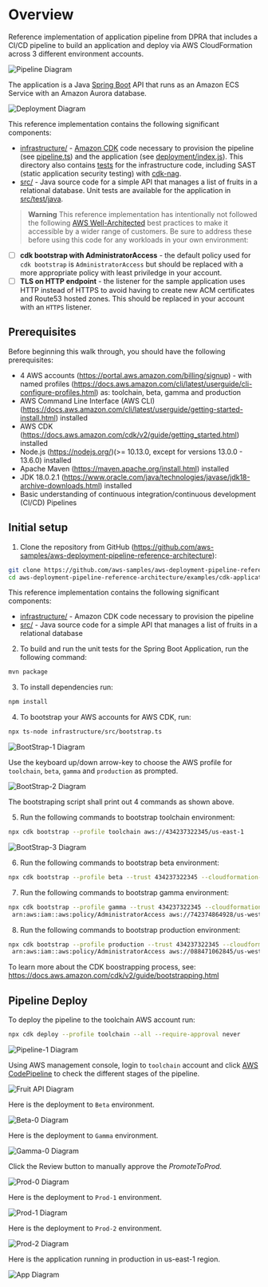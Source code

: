 # Overview

Reference implementation of application pipeline from DPRA that includes a CI/CD pipeline to build an application and deploy via AWS CloudFormation across 3 different environment accounts.

![Pipeline Diagram](docs/pipeline.png)

The application is a Java [Spring Boot](https://spring.io/projects/spring-boot) API that runs as an Amazon ECS Service with an Amazon Aurora database.

![Deployment Diagram](docs/deployment.png)

This reference implementation contains the following significant components:

* [infrastructure/](infrastructure) - [Amazon CDK](https://aws.amazon.com/cdk/) code necessary to provision the pipeline (see [pipeline.ts](infrastructure/src/pipeline.ts)) and the application (see [deployment/index.js](infrastructure/src/deployment/index.ts)). This directory also contains [tests](infrastructure/test/) for the infrastructure code, including SAST (static application security testing) with [cdk-nag](https://github.com/cdklabs/cdk-nag).
* [src/](src) - Java source code for a simple API that manages a list of fruits in a relational database. Unit tests are available for the application in [src/test/java](src/test/java).

> **Warning**
> This reference implementation has intentionally not followed the following [AWS Well-Architected](https://aws.amazon.com/architecture/well-architected/) best practices to make it accessible by a wider range of customers. Be sure to address these before using this code for any workloads in your own environment:

* [ ] **cdk bootstrap with AdministratorAccess** - the default policy used for `cdk bootstrap` is `AdministratorAccess` but should be replaced with a more appropriate policy with least priviledge in your account.
* [ ] **TLS on HTTP endpoint** - the listener for the sample application uses HTTP instead of HTTPS to avoid having to create new ACM certificates and Route53 hosted zones. This should be replaced in your account with an `HTTPS` listener.

## Prerequisites

Before beginning this walk through, you should have the following prerequisites:

* 4 AWS accounts (https://portal.aws.amazon.com/billing/signup) - with named profiles (https://docs.aws.amazon.com/cli/latest/userguide/cli-configure-profiles.html) as: toolchain, beta, gamma and production
* AWS Command Line Interface (AWS CLI) (https://docs.aws.amazon.com/cli/latest/userguide/getting-started-install.html) installed
* AWS CDK (https://docs.aws.amazon.com/cdk/v2/guide/getting_started.html) installed
* Node.js (https://nodejs.org/)(>= 10.13.0, except for versions 13.0.0 - 13.6.0) installed
*  Apache Maven (https://maven.apache.org/install.html) installed
* JDK 18.0.2.1 (https://www.oracle.com/java/technologies/javase/jdk18-archive-downloads.html) installed
* Basic understanding of continuous integration/continuous development (CI/CD) Pipelines

## Initial setup

1. Clone the repository from GitHub (https://github.com/aws-samples/aws-deployment-pipeline-reference-architecture):

```bash
git clone https://github.com/aws-samples/aws-deployment-pipeline-reference-architecture.git
cd aws-deployment-pipeline-reference-architecture/examples/cdk-application-pipeline
```
This reference implementation contains the following significant components:

* [infrastructure/](https://github.com/aws-samples/aws-deployment-pipeline-reference-architecture/blob/main/examples/cdk-application-pipeline/infrastructure) - Amazon CDK code necessary to provision the pipeline
* [src/](https://github.com/aws-samples/aws-deployment-pipeline-reference-architecture/blob/main/examples/cdk-application-pipeline/src) - Java source code for a simple API that manages a list of fruits in a relational database

2. To build and run the unit tests for the Spring Boot Application, run the following command:

```bash
mvn package
```

3. To install dependencies run:
```bash
npm install
```
4. To bootstrap your AWS accounts for AWS CDK, run:

```bash
npx ts-node infrastructure/src/bootstrap.ts
```
![BootStrap-1 Diagram](docs/bootstrap-1.png)

Use the keyboard up/down arrow-key to choose the AWS profile for `toolchain`, `beta`, `gamma` and `production` as prompted.

![BootStrap-2 Diagram](docs/bootstrap-2.png)

The bootstraping script shall print out 4 commands as shown above.

5. Run the following commands to bootstrap toolchain environment:

```bash
npx cdk bootstrap --profile toolchain aws://434237322345/us-east-1
```
![BootStrap-3 Diagram](docs/bootstrap-3.png)

6. Run the following commands to bootstrap beta environment:

```bash
npx cdk bootstrap --profile beta --trust 434237322345 --cloudformation-execution-policies 'arn:aws:iam::aws:policy/AdministratorAccess' aws://564557675581/us-west-2
```
7. Run the following commands to bootstrap gamma environment:

```bash
npx cdk bootstrap --profile gamma --trust 434237322345 --cloudformation-execution-policies \
 arn:aws:iam::aws:policy/AdministratorAccess aws://742374864928/us-west-2 aws://742374864928/us-east-1
```
8. Run the following commands to bootstrap production environment:

```bash
npx cdk bootstrap --profile production --trust 434237322345 --cloudformation-execution-policies \
 arn:aws:iam::aws:policy/AdministratorAccess aws://088471062845/us-west-2 aws://088471062845/us-east-1 aws://088471062845/eu-central-1 aws://088471062845/eu-west-1 aws://088471062845/ap-south-1 aws://088471062845/ap-southeast-2
```
To learn more about the CDK boostrapping process, see: https://docs.aws.amazon.com/cdk/v2/guide/bootstrapping.html

## Pipeline Deploy

To deploy the pipeline to the toolchain AWS account run:

```bash
npx cdk deploy --profile toolchain --all --require-approval never
```
![Pipeline-1 Diagram](docs/pipeline-1.png)

Using AWS management console, login to `toolchain` account and click [AWS CodePipeline](https://us-east-1.console.aws.amazon.com/codesuite/codepipeline/home?region=us-east-1) to check the different stages of the pipeline.


![Fruit API Diagram](docs/fruit-api.png)

Here is the deployment to `Beta` environment.

![Beta-0 Diagram](docs/beta-0.png)

Here is the deployment to `Gamma` environment.

![Gamma-0 Diagram](docs/gamma-0.png)

Click the Review button to manually approve the *PromoteToProd.*

![Prod-0 Diagram](docs/prod-0.png)

Here is the deployment to `Prod-1` environment.

![Prod-1 Diagram](docs/prod-1.png)

Here is the deployment to `Prod-2` environment.

![Prod-2 Diagram](docs/prod-2.png)

Here is the application running in production in us-east-1 region.

![App Diagram](docs/app-1.png)
